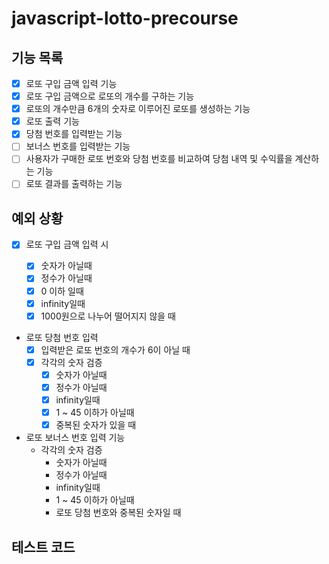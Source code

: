 # javascript-lotto-precourse

## 기능 목록

- [x] 로또 구입 금액 입력 기능
- [x] 로또 구입 금액으로 로또의 개수를 구하는 기능
- [x] 로또의 개수만큼 6개의 숫자로 이루어진 로또를 생성하는 기능
- [x] 로또 출력 기능
- [x] 당첨 번호를 입력받는 기능
- [ ] 보너스 번호를 입력받는 기능
- [ ] 사용자가 구매한 로또 번호와 당첨 번호를 비교하여 당첨 내역 및 수익률을 계산하는 기능
- [ ] 로또 결과를 출력하는 기능

## 예외 상황

- [x] 로또 구입 금액 입력 시

  - [x] 숫자가 아닐때
  - [x] 정수가 아닐때
  - [x] 0 이하 일때
  - [x] infinity일때
  - [x] 1000원으로 나누어 떨어지지 않을 때

- 로또 당첨 번호 입력
  - [x] 입력받은 로또 번호의 개수가 6이 아닐 때
  - [x] 각각의 숫자 검증
    - [x] 숫자가 아닐때
    - [x] 정수가 아닐때
    - [x] infinity일때
    - [x] 1 ~ 45 이하가 아닐때
    - [x] 중복된 숫자가 있을 때
- 로또 보너스 번호 입력 기능
  - 각각의 숫자 검증
    - 숫자가 아닐때
    - 정수가 아닐때
    - infinity일때
    - 1 ~ 45 이하가 아닐때
    - 로또 당첨 번호와 중복된 숫자일 때

## 테스트 코드
